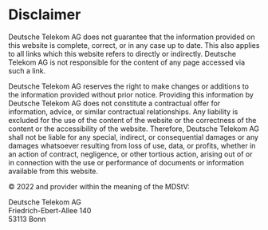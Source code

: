 # Disclaimer

Deutsche Telekom AG does not guarantee that the information provided on this website is complete, correct, or in any case up to date. This also applies to all links which this website refers to directly or indirectly. Deutsche Telekom AG is not responsible for the content of any page accessed via such a link.

Deutsche Telekom AG reserves the right to make changes or additions to the information provided without prior notice. Providing this information by Deutsche Telekom AG does not constitute a contractual offer for information, advice, or similar contractual relationships. Any liability is excluded for the use of the content of the website or the correctness of the content or the accessibility of the website. Therefore, Deutsche Telekom AG shall not be liable for any special, indirect, or consequential damages or any damages whatsoever resulting from loss of use, data, or profits, whether in an action of contract, negligence, or other tortious action, arising out of or in connection with the use or performance of documents or information available from this website.

© 2022 and provider within the meaning of the MDStV:

Deutsche Telekom AG<br>
Friedrich-Ebert-Allee 140<br>
53113 Bonn
